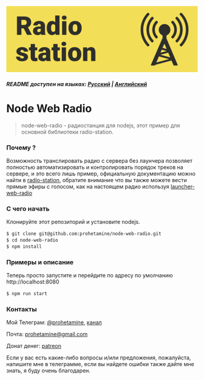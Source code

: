 ![logo](https://github.com/prohetamine/radio-station/blob/main/media/logo.png)

##### README доступен на языках: [Русский](https://github.com/prohetamine/node-web-radio/blob/main/README/russian.md) | [Английский](https://github.com/prohetamine/node-web-radio/blob/main/README.md)


# Node Web Radio

> node-web-radio - радиостанция для nodejs, этот пример для основной библиотеки radio-station.

### Почему ?
Возможность транслировать радио с сервера без лаунчера позволяет полностью автоматизировать и контролировать порядок треков на сервере, и это всего лишь пример, официальную документацию можно найти в [radio-station](https://github.com/prohetamine/radio-station), обратите внимание что вы также можете вести прямые эфиры с голосом, как на настоящем радио используя [launcher-web-radio](https://github.com/prohetamine/launcher-web-radio)

### С чего начать

Клонируйте этот репозиторий и установите nodejs.

```sh
$ git clone git@github.com:prohetamine/node-web-radio.git
$ cd node-web-radio
$ npm install
```

### Примеры и описание

Теперь просто запустите и перейдите по адресу по умолчанию http://localhost:8080

```sh
$ npm run start
```

### Контакты

Мой Телеграм: [@prohetamine](https://t.me/prohetamine), [канал](https://t.me/prohetamines)

Почта: prohetamine@gmail.com

Донат денег: [patreon](https://www.patreon.com/prohetamine)

Если у вас есть какие-либо вопросы и/или предложения, пожалуйста, напишите мне в телеграмме, если вы найдете ошибки также дайте мне знать, я буду очень благодарен.
